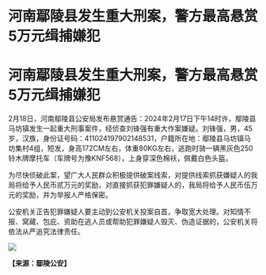 # 河南鄢陵县发生重大刑案，警方最高悬赏5万元缉捕嫌犯

# 河南鄢陵县发生重大刑案，警方最高悬赏5万元缉捕嫌犯

2月18日，河南鄢陵县公安局发布悬赏通告：2024年2月17日下午14时许，鄢陵县马坊镇发生一起重大刑事案件，经侦查刘锋强有重大作案嫌疑。刘锋强，男，45岁，汉族，身份证号码：411024197902148531，户籍所在地：鄢陵县马坊镇马坊集村4组，短发，身高172CM左右，体重80KG左右，逃跑时骑一辆黑灰色250铃木牌摩托车（车牌号为豫KNF568），上身穿深色棉袄，佩戴白色头盔。

为尽快侦破此案，望广大人民群众积极提供破案线索，对提供线索抓获嫌疑人的我局将给予人民币贰万元的奖励，对直接抓获犯罪嫌疑人的，我局将给予人民币伍万元的奖励，并为举报人严格保密。

公安机关正告犯罪嫌疑人要主动到公安机关投案自首，争取宽大处理。对知情不报、窝藏、包庇、资助在逃人员或帮助犯罪嫌疑人毁灭、伪造证据的，公安机关将依法从严追究法律责任。

![](https://inews.gtimg.com/om_bt/OX1z4NvpRT5jeeqU1cJr9BBtEEU_O4PySLqDOQJyxigY8AA/1000)

**【来源：鄢陵公安】**

